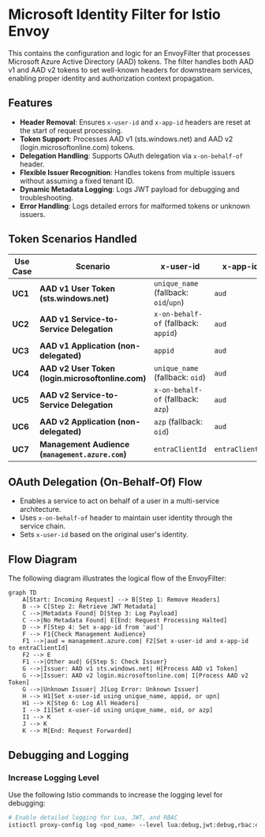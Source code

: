 # Microsoft Identity Filter for Istio Envoy

This contains the configuration and logic for an EnvoyFilter that processes Microsoft Azure Active Directory (AAD) tokens. The filter handles both AAD v1 and AAD v2 tokens to set well-known headers for downstream services, enabling proper identity and authorization context propagation.

## Features

- **Header Removal**: Ensures `x-user-id` and `x-app-id` headers are reset at the start of request processing.
- **Token Support**: Processes AAD v1 (sts.windows.net) and AAD v2 (login.microsoftonline.com) tokens.
- **Delegation Handling**: Supports OAuth delegation via `x-on-behalf-of` header.
- **Flexible Issuer Recognition**: Handles tokens from multiple issuers without assuming a fixed tenant ID.
- **Dynamic Metadata Logging**: Logs JWT payload for debugging and troubleshooting.
- **Error Handling**: Logs detailed errors for malformed tokens or unknown issuers.

## Token Scenarios Handled

| Use Case | Scenario                                   | x-user-id                              | x-app-id                          |
|----------|--------------------------------------------|----------------------------------------|-----------------------------------|
| **UC1**  | **AAD v1 User Token (sts.windows.net)**    | `unique_name` (fallback: `oid`/`upn`)  | `aud`                             |
| **UC2**  | **AAD v1 Service-to-Service Delegation**   | `x-on-behalf-of` (fallback: `appid`)   | `aud`                             |
| **UC3**  | **AAD v1 Application (non-delegated)**     | `appid`                                | `aud`                             |
| **UC4**  | **AAD v2 User Token (login.microsoftonline.com)** | `unique_name` (fallback: `oid`) | `aud`                             |
| **UC5**  | **AAD v2 Service-to-Service Delegation**   | `x-on-behalf-of` (fallback: `azp`)     | `aud`                             |
| **UC6**  | **AAD v2 Application (non-delegated)**     | `azp` (fallback: `oid`)                | `aud`                             |
| **UC7**  | **Management Audience (`management.azure.com`)** | `entraClientId`                  | `entraClientId`                   |

## OAuth Delegation (On-Behalf-Of) Flow

- Enables a service to act on behalf of a user in a multi-service architecture.
- Uses `x-on-behalf-of` header to maintain user identity through the service chain.
- Sets `x-user-id` based on the original user's identity.

## Flow Diagram

The following diagram illustrates the logical flow of the EnvoyFilter:

```mermaid
graph TD
    A[Start: Incoming Request] --> B[Step 1: Remove Headers]
    B --> C[Step 2: Retrieve JWT Metadata]
    C -->|Metadata Found| D[Step 3: Log Payload]
    C -->|No Metadata Found| E[End: Request Processing Halted]
    D --> F[Step 4: Set x-app-id from 'aud']
    F --> F1{Check Management Audience}
    F1 -->|aud = management.azure.com| F2[Set x-user-id and x-app-id to entraClientId]
    F2 --> E
    F1 -->|Other aud| G{Step 5: Check Issuer}
    G -->|Issuer: AAD v1 sts.windows.net| H[Process AAD v1 Token]
    G -->|Issuer: AAD v2 login.microsoftonline.com| I[Process AAD v2 Token]
    G -->|Unknown Issuer| J[Log Error: Unknown Issuer]
    H --> H1[Set x-user-id using unique_name, appid, or upn]
    H1 --> K[Step 6: Log All Headers]
    I --> I1[Set x-user-id using unique_name, oid, or azp]
    I1 --> K
    J --> K
    K --> M[End: Request Forwarded]
```

## Debugging and Logging

### Increase Logging Level
Use the following Istio commands to increase the logging level for debugging:

```bash
# Enable detailed logging for Lua, JWT, and RBAC
istioctl proxy-config log <pod_name> --level lua:debug,jwt:debug,rbac:debug
```
